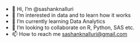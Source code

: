 - 👋 Hi, I’m @sashanknalluri
- 👀 I’m interested in data and to learn how it works
- 🌱 I’m currently learning Data Analytics
- 💞️ I’m looking to collaborate on R, Python, SAS etc.
- 📫 How to reach me sashanknalluri@gmail.com

<!---
sashanknalluri/sashanknalluri is a ✨ special ✨ repository because its `README.md` (this file) appears on your GitHub profile.
You can click the Preview link to take a look at your changes.
--->

